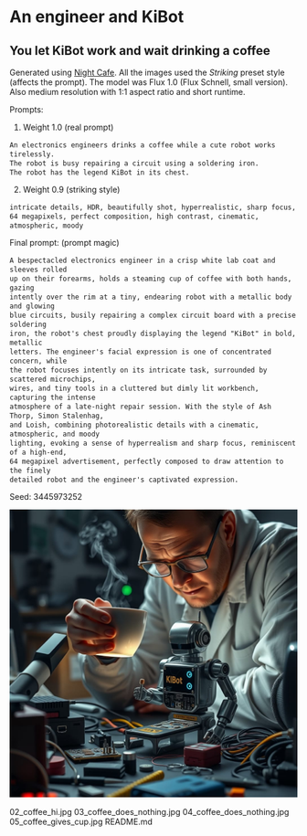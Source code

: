 # An engineer and KiBot

## You let KiBot work and wait drinking a coffee

Generated using [Night Cafe](https://creator.nightcafe.studio/).
All the images used the *Striking* preset style (affects the prompt).
The model was Flux 1.0 (Flux Schnell, small version).
Also medium resolution with 1:1 aspect ratio and short runtime.

Prompts:

1. Weight 1.0 (real prompt)
```
An electronics engineers drinks a coffee while a cute robot works tirelessly.
The robot is busy repairing a circuit using a soldering iron.
The robot has the legend KiBot in its chest.
```
2. Weight 0.9 (striking style)
```
intricate details, HDR, beautifully shot, hyperrealistic, sharp focus,
64 megapixels, perfect composition, high contrast, cinematic, atmospheric, moody
```

Final prompt: (prompt magic)
```
A bespectacled electronics engineer in a crisp white lab coat and sleeves rolled
up on their forearms, holds a steaming cup of coffee with both hands, gazing
intently over the rim at a tiny, endearing robot with a metallic body and glowing
blue circuits, busily repairing a complex circuit board with a precise soldering
iron, the robot's chest proudly displaying the legend "KiBot" in bold, metallic
letters. The engineer's facial expression is one of concentrated concern, while
the robot focuses intently on its intricate task, surrounded by scattered microchips,
wires, and tiny tools in a cluttered but dimly lit workbench, capturing the intense
atmosphere of a late-night repair session. With the style of Ash Thorp, Simon Stalenhag,
and Loish, combining photorealistic details with a cinematic, atmospheric, and moody
lighting, evoking a sense of hyperrealism and sharp focus, reminiscent of a high-end,
64 megapixel advertisement, perfectly composed to draw attention to the finely
detailed robot and the engineer's captivated expression.
```

Seed: 3445973252

![01_coffee_best](https://raw.githubusercontent.com/set-soft/KiBot-media/main/images/engineer_and_kibot/01_coffee_best.jpg)

02_coffee_hi.jpg
03_coffee_does_nothing.jpg
04_coffee_does_nothing.jpg
05_coffee_gives_cup.jpg
README.md
